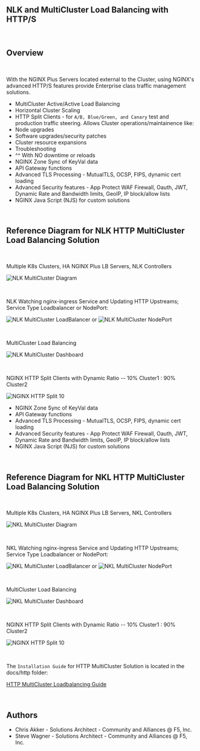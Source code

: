 
## NLK and MultiCluster Load Balancing with HTTP/S

<br/>

## Overview

<br/>

With the NGINX Plus Servers located external to the Cluster, using NGINX's advanced HTTP/S features provide Enterprise class traffic management solutions.
  
- MultiCluster Active/Active Load Balancing
- Horizontal Cluster Scaling
- HTTP Split Clients - for `A/B, Blue/Green, and Canary` test and production traffic steering.  Allows Cluster operations/maintainence like:
- Node upgrades
- Software upgrades/security patches
- Cluster resource expansions
- Troubleshooting
- ^^ With NO downtime or reloads
- NGINX Zone Sync of KeyVal data
- API Gateway functions
- Advanced TLS Processing - MutualTLS, OCSP, FIPS, dynamic cert loading
- Advanced Security features - App Protect WAF Firewall, Oauth, JWT, Dynamic Rate and Bandwidth limits, GeoIP, IP block/allow lists
- NGINX Java Script (NJS) for custom solutions

<br/>

## Reference Diagram for NLK HTTP MultiCluster Load Balancing Solution

<br/>

Multiple K8s Clusters, HA NGINX Plus LB Servers, NLK Controllers

![NLK MultiCluster Diagram](../media/nlk-multicluster-config.png)


<br/>

NLK Watching nginx-ingress Service and Updating HTTP Upstreams; Service Type Loadbalancer or NodePort:

![NLK MultiCluster LoadBalancer](../media/nlk-cluster1-add-loadbalancer.png)
or
![NLK MultiCluster NodePort](../media/nlk-cluster1-add-nodeport.png)

<br/>

MultiCluster Load Balancing

![NLK MultiCluster Dashboard](../media/nlk-multicluster-upstreams.png)

<br/>

NGINX HTTP Split Clients with Dynamic Ratio -- 10% Cluster1 : 90% Cluster2 

![NGINX HTTP Split 10](../media/nlk-clusters-10.png)

- NGINX Zone Sync of KeyVal data
- API Gateway functions
- Advanced TLS Processing - MutualTLS, OCSP, FIPS, dynamic cert loading
- Advanced Security features - App Protect WAF Firewall, Oauth, JWT, Dynamic Rate and Bandwidth limits, GeoIP, IP block/allow lists
- NGINX Java Script (NJS) for custom solutions

<br/>

## Reference Diagram for NKL HTTP MultiCluster Load Balancing Solution

<br/>

Multiple K8s Clusters, HA NGINX Plus LB Servers, NKL Controllers

![NKL MultiCluster Diagram](../media/nkl-multicluster-config.png)


<br/>

NKL Watching nginx-ingress Service and Updating HTTP Upstreams; Service Type Loadbalancer or NodePort:

![NKL MultiCluster LoadBalancer](../media/nkl-cluster1-add-loadbalancer.png)
or
![NKL MultiCluster NodePort](../media/nkl-cluster1-add-nodeport.png)

<br/>

MultiCluster Load Balancing

![NKL MultiCluster Dashboard](../media/nkl-multicluster-upstreams.png)

<br/>

NGINX HTTP Split Clients with Dynamic Ratio -- 10% Cluster1 : 90% Cluster2 

![NGINX HTTP Split 10](../media/nkl-clusters-10.png)

<br/>

The `Installation Guide` for HTTP MultiCluster Solution is located in the docs/http folder:

[HTTP MultiCluster Loadbalancing Guide](../http/http-installation-guide.md)

<br/>

## Authors
- Chris Akker - Solutions Architect - Community and Alliances @ F5, Inc.
- Steve Wagner - Solutions Architect - Community and Alliances @ F5, Inc.
